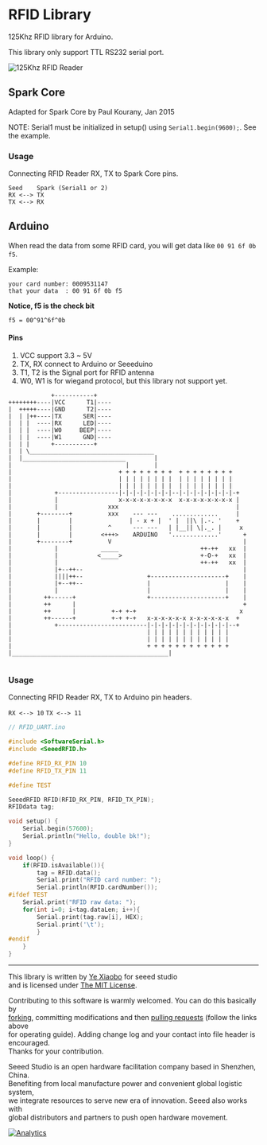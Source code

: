 RFID Library
============

125Khz RFID library for Arduino. 

This library only support TTL RS232 serial port.

![125Khz RFID Reader][RFID Image]


Spark Core
----------
Adapted for Spark Core by Paul Kourany, Jan 2015

NOTE: Serial1 must be initialized in setup() using ```Serial1.begin(9600);```.  See the example.

### Usage
Connecting RFID Reader RX, TX to Spark Core pins.

```
Seed    Spark (Serial1 or 2)
RX <--> TX
TX <--> RX
```

Arduino
-------

When read the data from some RFID card, you will get data like `00 91 6f 0b f5`.

Example:
```
your card number: 0009531147
that your data  : 00 91 6f 0b f5
```
**Notice, f5 is the check bit**

`f5 = 00^91^6f^0b`


#### Pins 

1. VCC support 3.3 ~ 5V
2. TX, RX connect to Arduino or Seeeduino
3. T1, T2 is the Signal port for RFID antenna
4. W0, W1 is for wiegand protocol, but this library not support yet.

```
     		+-----------+
++++++++----|VCC	  T1|----
|  +++++----|GND	  T2|----
|  | |++----|TX		 SER|----
|  | |	----|RX		 LED|----	
|  | |	----|W0		BEEP|----
|  | |	----|W1		 GND|----
|  | |		+-----------+
|  | \___________________________________
|  |_____________________________        |
|                                |       |
|                              + + + + + + + +  + + + + + + + +
|                              | | | | | | | |  | | | | | | | |
|                              | | | | | | | |  | | | | | | | |
|            +-----------------|-|-|-|-|-|-|-|--|-|-|-|-|-|-|-|-+
|            |                 x-x-x-x-x-x-x-x  x-x-x-x-x-x-x-x |
|            |              xxx                                 |
|       +--------+          xxx    --- ---    .............     |
|       |        |                | - x + |  ' |  ||\ |.-. '    +
|       |        |          ^      --- ---   | |__|| \|._. |     x
|       |        |        <+++>    ARDUINO   '.............'      +
|       +--------+          V                                     |
|            |            _____                       ++-++   xx  |
|            |           <_____>                      +-O-+   xx  |
|            |                                        ++-++   xx  |
|            |+--++--                                             |
|            ||||++--                  +---------------------+    |
|            |+--++--                  |                     |    |
|            |                         |                     |    |
|         ++------+                    +---------------------+    |
|         ++      |                                               +
|         ++      |          +-+ +-+                             x
|         ++------+          +-+ +-+   x-x-x-x-x-x x-x-x-x-x-x  +
|            +-------------------------|-|-|-|-|-|-|-|-|-|-|-|--+
|                                      | | | | | | | | | | | |
|                                      | | | | | | | | | | | |
|                                      + + + + + + + + + + + +
|____________________________________________|
	
```

### Usage
Connecting RFID Reader RX, TX to Arduino pin headers.

`RX <--> 10`
`TX <--> 11`

```c
// RFID_UART.ino

#include <SoftwareSerial.h>
#include <SeeedRFID.h>

#define RFID_RX_PIN 10
#define RFID_TX_PIN 11

#define TEST

SeeedRFID RFID(RFID_RX_PIN, RFID_TX_PIN);
RFIDdata tag;

void setup() {
	Serial.begin(57600);
	Serial.println("Hello, double bk!");
}

void loop() { 
	if(RFID.isAvailable()){
		tag = RFID.data();
		Serial.print("RFID card number: ");
		Serial.println(RFID.cardNumber());
#ifdef TEST
	Serial.print("RFID raw data: ");
	for(int i=0; i<tag.dataLen; i++){
	    Serial.print(tag.raw[i], HEX);
	    Serial.print('\t');
		}
#endif
	}
}

```


----

This library is written by [Ye Xiaobo][Github Homepage] for seeed studio<br>
and is licensed under [The MIT License](https://github.com/yexiaobo-seeedstudio/RFID_Library/blob/master/LICENSE). <br>

Contributing to this software is warmly welcomed. You can do this basically by<br>
[forking](https://help.github.com/articles/fork-a-repo), committing modifications and then [pulling requests](https://help.github.com/articles/using-pull-requests) (follow the links above<br>
for operating guide). Adding change log and your contact into file header is encouraged.<br>
Thanks for your contribution.

Seeed Studio is an open hardware facilitation company based in Shenzhen, China. <br>
Benefiting from local manufacture power and convenient global logistic system, <br>
we integrate resources to serve new era of innovation. Seeed also works with <br>
global distributors and partners to push open hardware movement.<br>


[RFID Image]: http://www.seeedstudio.com/wiki/images/6/6a/RFID.jpg
[Github Homepage]: https://github.com/yexiaobo-seeedstudio



[![Analytics](https://ga-beacon.appspot.com/UA-46589105-3/RFID_Library)](https://github.com/igrigorik/ga-beacon)
